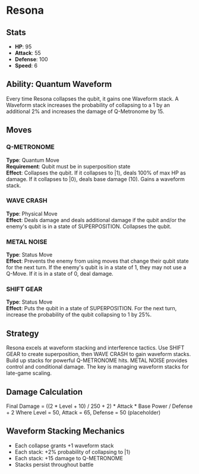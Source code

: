 # Resona

## Stats
- **HP**: 95
- **Attack**: 55
- **Defense**: 100
- **Speed**: 6

## Ability: Quantum Waveform
Every time Resona collapses the qubit, it gains one Waveform stack. A Waveform stack increases the probability of collapsing to a 1 by an additional 2% and increases the damage of Q-Metronome by 15.

## Moves

### Q-METRONOME
**Type**: Quantum Move  
**Requirement**: Qubit must be in superposition state  
**Effect**: Collapses the qubit. If it collapses to |1⟩, deals 100% of max HP as damage. If it collapses to |0⟩, deals base damage (10). Gains a waveform stack.

### WAVE CRASH
**Type**: Physical Move  
**Effect**: Deals damage and deals additional damage if the qubit and/or the enemy's qubit is in a state of SUPERPOSITION. Collapses the qubit.

### METAL NOISE
**Type**: Status Move  
**Effect**: Prevents the enemy from using moves that change their qubit state for the next turn. If the enemy's qubit is in a state of 1, they may not use a Q-Move. If it is in a state of 0, deal damage.

### SHIFT GEAR
**Type**: Status Move  
**Effect**: Puts the qubit in a state of SUPERPOSITION. For the next turn, increase the probability of the qubit collapsing to 1 by 25%.

## Strategy
Resona excels at waveform stacking and interference tactics. Use SHIFT GEAR to create superposition, then WAVE CRASH to gain waveform stacks. Build up stacks for powerful Q-METRONOME hits. METAL NOISE provides control and conditional damage. The key is managing waveform stacks for late-game scaling.

## Damage Calculation
Final Damage = ((2 * Level + 10) / 250 + 2) * Attack * Base Power / Defense + 2
Where Level = 50, Attack = 65, Defense = 50 (placeholder)

## Waveform Stacking Mechanics
- Each collapse grants +1 waveform stack
- Each stack: +2% probability of collapsing to |1⟩
- Each stack: +15 damage to Q-METRONOME
- Stacks persist throughout battle 